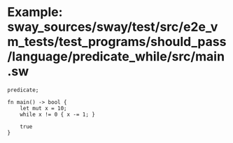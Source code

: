 # Example: sway_sources/sway/test/src/e2e_vm_tests/test_programs/should_pass/language/predicate_while/src/main.sw

```sway
predicate;

fn main() -> bool {
    let mut x = 10;
    while x != 0 { x -= 1; }

    true
}

```
